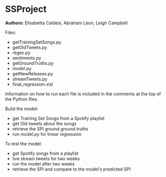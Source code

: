# SSProject
**Authors:** Elisabetta Caldesi, Abraham Leon, Leigh Campbell

Files:
- getTrainingSetSongs.py
- getOldTweets.py
- regex.py
- sentiments.py
- getGroundTruths.py
- model.py
- getNewReleases.py
- streamTweets.py
- final_regression.xlsl 

Information on how to run each file is included in the comments at the top of the Python files.

Build the model:
- get Training Set Songs from a Spotify playlist
- get Old tweets about the songs
- retrieve the SPI ground ground truths
- run model.py for linear regression

To test the model:
- get Spotify songs from a playlist
- live stream tweets for two weeks
- run the model after two weeks
- retrieve the SPI and compare to the model's predicted SPI
